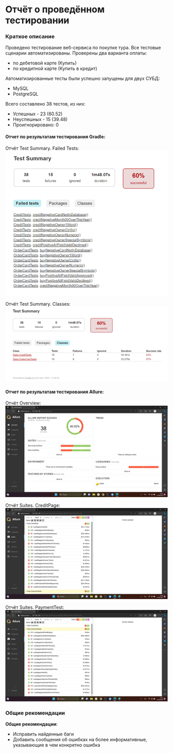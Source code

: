# Отчёт о проведённом тестировании
### Краткое описание
Проведено тестирование веб-сервиса по покупке тура. Все тестовые сценарии автоматизированы. Проверены два варианта оплаты:
- по дебетовой карте (Купить)
- по кредитной карте (Купить в кредит)

Автоматизированные тесты были успешно запущены для двух СУБД:
- MySQL
- PostgreSQL

Всего составлено 38 тестов, из них:
- Успешных - 23 (60.52)
- Неуспешных - 15 (39.48)
- Проигнорировано: 0

#### Отчет по результатам тестирования Gradle:

Отчёт Test Summary. Failed Tests:
![GradlewFailTests.png](GradlewFailTests.png)

Отчёт Test Summary. Classes:
![Gradlew.png](Gradlew.png)

#### Отчет по результатам тестирования Allure:
Отчёт Overview:
![Allure.jpg](Allure.jpg)

Отчёт Suites. CreditPage:
![AllureCredit.jpg](AllureCredit.jpg)

Отчёт Suites. PaymentTest:
![AllureOrder.jpg](AllureOrder.jpg)

### Общие рекомендации

**Общие рекомендации**:
* Исправить найденные баги
* Добавить сообщения об ошибках на более информативные, указывающие в чем конкретно ошибка